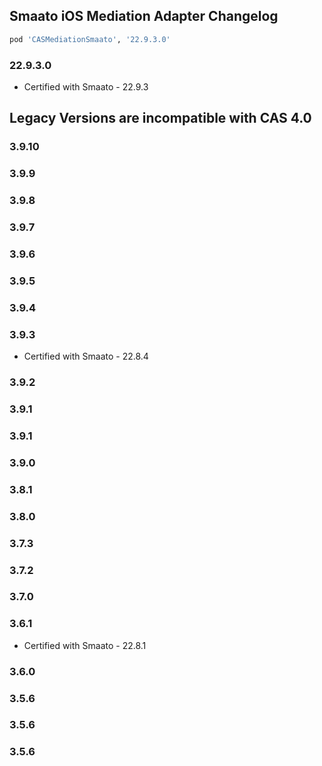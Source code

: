 ## Smaato iOS Mediation Adapter Changelog
```ruby
pod 'CASMediationSmaato', '22.9.3.0'
```

### 22.9.3.0
- Certified with Smaato - 22.9.3

## Legacy Versions are incompatible with CAS 4.0

### 3.9.10

### 3.9.9

### 3.9.8

### 3.9.7

### 3.9.6

### 3.9.5

### 3.9.4

### 3.9.3
- Certified with Smaato - 22.8.4

### 3.9.2

### 3.9.1

### 3.9.1

### 3.9.0

### 3.8.1

### 3.8.0

### 3.7.3

### 3.7.2

### 3.7.0

### 3.6.1
- Certified with Smaato - 22.8.1

### 3.6.0

### 3.5.6

### 3.5.6

### 3.5.6
